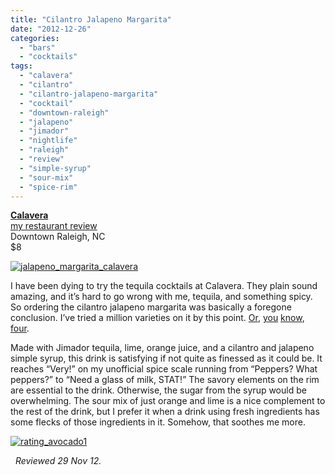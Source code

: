 ```yaml
---
title: "Cilantro Jalapeno Margarita"
date: "2012-12-26"
categories: 
  - "bars"
  - "cocktails"
tags: 
  - "calavera"
  - "cilantro"
  - "cilantro-jalapeno-margarita"
  - "cocktail"
  - "downtown-raleigh"
  - "jalapeno"
  - "jimador"
  - "nightlife"
  - "raleigh"
  - "review"
  - "simple-syrup"
  - "sour-mix"
  - "spice-rim"
---
```


**[Calavera](http://calaveraraleigh.com/)**\
[my restaurant review](https://thegourmez.com/blog/2012-06-20-calavera-raleigh/)\
Downtown Raleigh, NC\
$8

[![](http://s3.amazonaws.com/thegourmez-wpmedia/2012/12/jalapeno_margarita_calavera.jpg "jalapeno_margarita_calavera")](http://s3.amazonaws.com/thegourmez-wpmedia/2012/12/jalapeno_margarita_calavera.jpg)

I have been dying to try the tequila cocktails at Calavera. They plain sound amazing, and it’s hard to go wrong with me, tequila, and something spicy. So ordering the cilantro jalapeno margarita was basically a foregone conclusion. I’ve tried a million varieties on it by this point. [Or](https://thegourmez.com/blog/2009-08-17-cocktail-review-the-sting-at-the-hive-raleigh/), [you](https://thegourmez.com/blog/2012-07-11-tico-fresco/) [know](https://thegourmez.com/blog/2011-04-08-tingletini-rockfish/), [four](https://thegourmez.com/blog/2010-07-22-hot-guava-dos-perros-durham/).

Made with Jimador tequila, lime, orange juice, and a cilantro and jalapeno simple syrup, this drink is satisfying if not quite as finessed as it could be. It reaches “Very!” on my unofficial spice scale running from “Peppers? What peppers?” to “Need a glass of milk, STAT!” The savory elements on the rim are essential to the drink. Otherwise, the sugar from the syrup would be overwhelming. The sour mix of just orange and lime is a nice complement to the rest of the drink, but I prefer it when a drink using fresh ingredients has some flecks of those ingredients in it. Somehow, that soothes me more.

[![](http://s3.amazonaws.com/thegourmez-wpmedia/2009/02/rating_avocado1.gif "rating_avocado1")](http://s3.amazonaws.com/thegourmez-wpmedia/2009/02/rating_avocado1.gif)

  _Reviewed 29 Nov 12._ 
